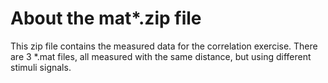 
About the mat*.zip file
========================

This zip file contains the measured data for the correlation exercise.
There are 3 *.mat files, all measured with the same distance, but using different stimuli signals.
